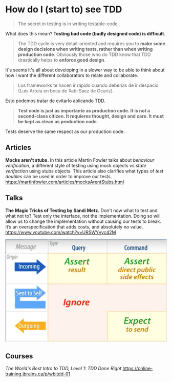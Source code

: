 # How do I (start to) see TDD

> The secret in testing is in writing testable-code

What does this mean? **Testing bad code (badly designed code) is difficult**.

> The TDD cycle is very detail-oriented and requires you to **make some design decisions when writing tests, rather than when writing production code**. Obviously those who do TDD know that TDD drastically helps to **enforce good design**.

It's seems it's all about developing in a slower way to be able to think about how I want the different collaborators to relate and collaborate.

> Los frameworks te hacen ir rápido cuando deberías de ir despacio (Luis Artola en boca de Xabi Saez de Ocariz).

Esto podemos tratar de evitarlo aplicando TDD.

> **Test code is just as importante as production code. It is not a second-class citizen. It requieres thought, design and care. It must be kept as clean as production code.**

Tests deserve the same respect as our production code.

## Articles

**Mocks aren't stubs.** In this article Martin Fowler talks about *behaviour verification*, a different style of testing using mock objects vs *state verifaction* using stubs objects. This article also clarifies what types of *test doubles* can be used in order to improve our tests. https://martinfowler.com/articles/mocksArentStubs.html

## Talks

**The Magic Tricks of Testing by Sandi Metz.** Don't now what to test and what not to? Test only the interface, not the implementation. Doing so will allow us to change the implementation without causing our tests to break. It’s an overspecification that adds costs, and absolutely no value. https://www.youtube.com/watch?v=URSWYvyc42M

![The Magic Tricks of Testing by Sandi Metz](https://raw.githubusercontent.com/epelde/tdd-resources/master/assets/test_tricks.png)

## Courses

*The World's Best Intro to TDD, Level 1: TDD Done Right* https://online-training.jbrains.ca/p/wbitdd-01
